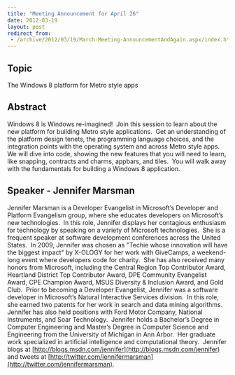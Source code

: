 ```yaml
---
title: "Meeting Announcement for April 26"
date: 2012-03-19
layout: post
redirect_from:
 - /archive/2012/03/19/March-Meeting-AnnouncementAndAgain.aspx/index.html
---
```


## Topic

The Windows 8 platform for Metro style apps

## Abstract

Windows 8 is Windows re-imagined!  Join this session to learn about the new platform for building Metro style applications.  Get an understanding of the platform design tenets, the programming language choices, and the integration points with the operating system and across Metro style apps.  We will dive into code, showing the new features that you will need to learn, like snapping, contracts and charms, appbars, and tiles.  You will walk away with the fundamentals for building a Windows 8 application.

## Speaker - Jennifer Marsman

Jennifer Marsman is a Developer Evangelist in Microsoft’s Developer and Platform Evangelism group, where she educates developers on Microsoft’s new technologies.  In this role, Jennifer displays her contagious enthusiasm for technology by speaking on a variety of Microsoft technologies.  She is a frequent speaker at software development conferences across the United States.  In 2009, Jennifer was chosen as "Techie whose innovation will have the biggest impact" by X-OLOGY for her work with GiveCamps, a weekend-long event where developers code for charity.  She has also received many honors from Microsoft, including the Central Region Top Contributor Award, Heartland District Top Contributor Award, DPE Community Evangelist Award, CPE Champion Award, MSUS Diversity & Inclusion Award, and Gold Club.  Prior to becoming a Developer Evangelist, Jennifer was a software developer in Microsoft’s Natural Interactive Services division.  In this role, she earned two patents for her work in search and data mining algorithms.  Jennifer has also held positions with Ford Motor Company, National Instruments, and Soar Technology.  Jennifer holds a Bachelor’s Degree in Computer Engineering and Master’s Degree in Computer Science and Engineering from the University of Michigan in Ann Arbor.  Her graduate work specialized in artificial intelligence and computational theory.  Jennifer blogs at [http://blogs.msdn.com/jennifer](http://blogs.msdn.com/jennifer) and tweets at [http://twitter.com/jennifermarsman](http://twitter.com/jennifermarsman).
